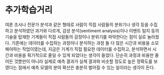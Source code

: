 # 추가학습거리

 여론 조사나 전문가 분석과 같은 형태로 사람이 직접 사람들의 분위기나 생각 등을 수집하고 분석하였던 과거와 다르게, 감성 분석(sentiment analysis)이나 이벤트 탐지 등의 기술을 탑재한 기계들이 직접 사람들의 감정이나 분위기를 파악한다는 점이 실로 놀라웠다.
 기존에는 데이터를 수집하는 과정이나 분석하는 과정 둘 다 많은 시간과 비용을 소모해야하는 작업이였는데, 지금은 기계가 직접 필요한 데이터를 수집하고, 분석하면서 시간과 비용을 획기적으로 줄일 수 있게 되었다는 생각이 들었다.
  단순히 과정과 비용만 줄어든 것뿐만이 아니라 실제로 예측 결과가 실제 결과와 비슷할 정도로 높은 정확도를 보였다는 점에서 예측 모델의 분야 확산은 충분히 벌어질 수 있는 일이라는 생각이 든다.